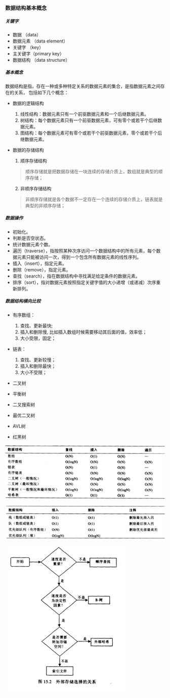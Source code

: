 ### 数据结构基本概念
##### 关键字
* 数据 （data）
* 数据元素 （data element）
* 关键字 （key）
* 主关键字（primary key）
* 数据结构 （data structure）
##### 基本概念
数据结构是指，存在一种或多种特定关系的数据元素的集合，是指数据元素之间存在的关系， 包括如下几个概念：
*  数据的逻辑结构
    1. 线性结构：数据元素只有一个前驱数据元素和一个后继数据元素。
    2. 树结构：每个数据元素只有一个前驱数据元素，可有零个或若干个后继数据元素。
    3. 图结构：每个数据元素可有零个或若干个前驱数据元素，零个或若干个后继数据元素。

* 数据的存储结构
    1. 顺序存储结构
    >顺序存储就是把数据存储在一块连续的存储介质上，数组就是典型的顺序存储；

    2. 非顺序存储结构
    >非顺序存储就是各个数据不一定存在一个连续的存储介质上，链表就是典型的非顺序存储；

##### 数据操作
* 初始化。
* 判断是否空状态。
* 统计数据元素个数。
* 遍历（traverse），指按照某种次序访问一个数据结构中的所有元素，每个数据元素只能被访问一次，得到一个包含所有数据元素的线性序列。
* 插入（insert），指定元素。
* 删除（remove），指定元素。
* 查找（search），指在数据结构中寻找满足给定条件的数据元素。
* 排序（sort），指对数据元素按照指定关键字值的大小递增（或递减）次序重新排列。

##### 数据结构横向比较
* 有序数组：
    1. 查找、更新最快;
    2. 插入和删除慢, 比如插入数组时候需要移动其后面的值，效率低；
    3. 大小受限，固定；
* 链表：
    1. 查找、更新较慢；
    2. 插入和删除最快；
    3. 大小不受限；
* 二叉树

* 平衡树

* 二叉搜索树

* 最优二叉树

* AVL树

* 红黑树


![数据结构横向比较](img/DS_01.png)

![数据结构横向比较](img/DS_02.png)

![如何选取数据结构](img/DS_003.png)

